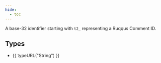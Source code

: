```yaml
---
hide:
  - toc
---
```


A base-32 identifier starting with `t2_` representing a Ruqqus Comment ID.

## Types

- {{ typeURL("String") }}